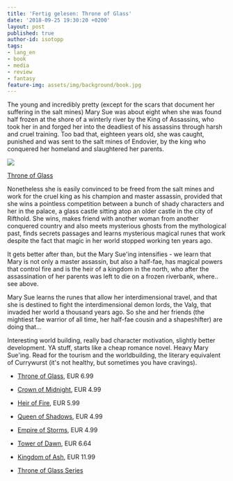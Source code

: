 ```yaml
---
title: 'Fertig gelesen: Throne of Glass'
date: '2018-09-25 19:30:20 +0200'
layout: post
published: true
author-id: isotopp
tags:
- lang_en
- book
- media
- review
- fantasy
feature-img: assets/img/background/book.jpg
---
```

The young and incredibly pretty (except for the scars that document her suffering in the salt mines) Mary Sue was about eight when she was found half frozen at the shore of a winterly river by the King of Assassins, who took her in and forged her into the deadliest of his assassins through harsh and cruel training. Too bad that, eighteen years old, she was caught, punished and was sent to the salt mines of Endovier, by the king who conquered her homeland and slaughtered her parents.

[![](/uploads/2018/09/throne-of-glass.jpg)](https://www.amazon.de/gp/product/B008BJ3RP2)

[Throne of Glass](https://www.amazon.de/gp/product/B008BJ3RP2)

Nonetheless she is easily convinced to be freed from the salt mines and work for the cruel king as his champion and master assassin, provided that she wins a pointless competition between a bunch of shady characters and her in the palace, a glass castle sitting atop an older castle in the city of Rifthold. She wins, makes friend with another woman from another conquered country and also meets mysterious ghosts from the mythological past, finds secrets passages and learns mysterious magical runes that work despite the fact that magic in her world stopped working ten years ago.

It gets better after than, but the Mary Sue'ing intensifies - we learn that Mary is not only a master assassin, but also a half-fae, has magical powers that control fire and is the heir of a kingdom in the north, who after the assassination of her parents was left to die on a frozen riverbank, where.. see above.

Mary Sue learns the runes that allow her interdimensional travel, and that she is destined to fight the interdimensional demon lords, the Valg, that invaded her world a thousand years ago. So she and her friends (the mightiest fae warrior of all time, her half-fae cousin and a shapeshifter) are doing that...

Interesting world building, really bad character motivation, slightly better development. YA stuff, starts like a cheap romance novel. Heavy Mary Sue'ing. Read for the tourism and the worldbuilding, the literary equivalent of Currywurst (it's not healthy, but sometimes you have cravings).

- [Throne of Glass](https://www.amazon.de/gp/product/B008BJ3RP2), EUR 6.99
- [Crown of Midnight](https://www.amazon.de/gp/product/B00BLL68EO), EUR 4.99
- [Heir of Fire](https://www.amazon.de/gp/product/B00JGAD0N4), EUR 5.99
- [Queen of Shadows](https://www.amazon.de/gp/product/B00TYFGYAM), EUR 4.99
- [Empire of Storms](https://www.amazon.de/Empire-Storms-Throne-Glass-Sarah-ebook/dp/B01D3WHZZO), EUR 4.99
- [Tower of Dawn](https://www.amazon.de/Tower-Dawn-Throne-Glass-Sarah-ebook/dp/B01N01V56U), EUR 6.64
- [Kingdom of Ash](https://www.amazon.de/Kingdom-Throne-Glass-Sarah-Maas-ebook/dp/B079VM5L3H), EUR 11.99

- [Throne of Glass Series](https://www.amazon.de/gp/product/B01DJ5Z3GS/ref=series_rw_dp_sw)
